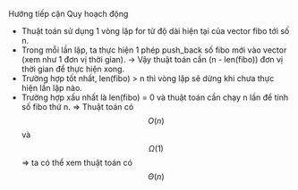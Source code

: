 Hướng tiếp cận Quy hoạch động
- Thuật toán sử dụng 1 vòng lặp for từ độ dài hiện tại của vector fibo tới số n.
- Trong mỗi lần lặp, ta thực hiện 1 phép push_back số fibo mới vào vector (xem như 1 đơn vị thời gian).
 -> Vậy thuật toán cần (n - len(fibo)) đơn vị thời gian để thực hiện xong.
- Trường hợp tốt nhất, len(fibo) > n thì vòng lặp sẽ dừng khi chưa thực hiện lần lặp nào.
- Trường hợp xấu nhất là len(fibo) = 0 và thuật toán cần chạy n lần để tính số fibo thứ n.
 => Thuật toán có $$O(n)$$ và $$\Omega(1)$$ => ta có thể xem thuật toán có $$\Theta(n)$$